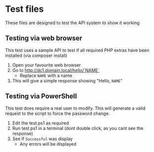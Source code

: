# Test files
These files are designed to test the API system to show it working

## Testing via web browser
This test uses a sample API to test if all required PHP extras have been installed (via composer install)

1. Open your favourite web browser
2. Go to http://dc1.domain.local/hello/`NAME`
   * Replace `NAME` with a name
4. This will give a simple response showing "Hello, `NAME`"

## Testing via PowerShell
This test does require a real user to modify. This will generate a valid request to the script to force the password change.

1. Edit the test.ps1 as required
2. Run test.ps1 in a terminal (dont double click, as you cant see the response)
3. See if `Successful` was display
   * Any errors will be displayed
